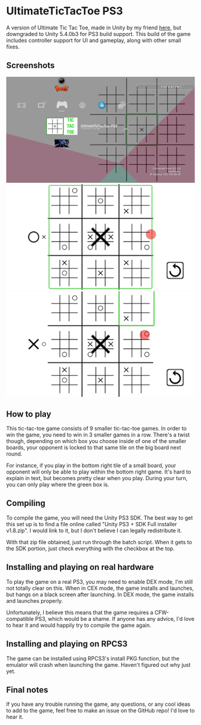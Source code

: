# UltimateTicTacToe PS3

A version of Ultimate Tic Tac Toe, made in Unity by my friend [here](https://github.com/alterednode/UltimateTicTacToe), but downgraded to Unity 5.4.0b3 for PS3 build support. This build of the game includes controller support for UI and gameplay, along with other small fixes.


## Screenshots
![](Images/UltimateTicTacToe%20PS3%20XMB.png)
![](Images/UltimateTicTacToe%20PS3%20in-game.png)
![](Images/UltimateTicTacToe%20PS3%20in-game%202.png)



## How to play
This tic-tac-toe game consists of 9 smaller tic-tac-toe games. In order to win the game, you need to win in 3 smaller games in a row.
There's a twist though, depending on which box you choose inside of one of the smaller boards, your opponent is locked to that same tile on the big board next round.

For instance, if you play in the bottom right tile of a small board, your opponent will only be able to play within the bottom right game. It's hard to explain in text, but becomes pretty clear when you play. During your turn, you can only play where the green box is.



## Compiling

To compile the game, you will need the Unity PS3 SDK. The best way to get this set up is to find a file online called "Unity PS3 + SDK Full installer v1.8.zip". I would link to it, but I don't believe I can legally redistribute it.

With that zip file obtained, just run through the batch script. When it gets to the SDK portion, just check everything with the checkbox at the top.

## Installing and playing on real hardware

To play the game on a real PS3, you may need to enable DEX mode, I'm still not totally clear on this. When in CEX mode, the game installs and launches, but hangs on a black screen after launching. In DEX mode, the game installs and launches properly. 

Unfortunately, I believe this means that the game requires a CFW-compatible PS3, which would be a shame. If anyone has any advice, I'd love to hear it and would happily try to compile the game again.



## Installing and playing on RPCS3

The game can be installed using RPCS3's install PKG function, but the emulator will crash when launching the game. Haven't figured out why just yet.



## Final notes

If you have any trouble running the game, any questions, or any cool ideas to add to the game, feel free to make an issue on the GitHub repo! I'd love to hear it.
